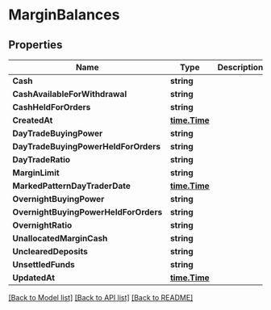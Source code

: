 # MarginBalances

## Properties

Name | Type | Description | Notes
------------ | ------------- | ------------- | -------------
**Cash** | **string** |  | [optional] 
**CashAvailableForWithdrawal** | **string** |  | [optional] 
**CashHeldForOrders** | **string** |  | [optional] 
**CreatedAt** | [**time.Time**](time.Time.md) |  | [optional] 
**DayTradeBuyingPower** | **string** |  | [optional] 
**DayTradeBuyingPowerHeldForOrders** | **string** |  | [optional] 
**DayTradeRatio** | **string** |  | [optional] 
**MarginLimit** | **string** |  | [optional] 
**MarkedPatternDayTraderDate** | [**time.Time**](time.Time.md) |  | [optional] 
**OvernightBuyingPower** | **string** |  | [optional] 
**OvernightBuyingPowerHeldForOrders** | **string** |  | [optional] 
**OvernightRatio** | **string** |  | [optional] 
**UnallocatedMarginCash** | **string** |  | [optional] 
**UnclearedDeposits** | **string** |  | [optional] 
**UnsettledFunds** | **string** |  | [optional] 
**UpdatedAt** | [**time.Time**](time.Time.md) |  | [optional] 

[[Back to Model list]](../README.md#documentation-for-models) [[Back to API list]](../README.md#documentation-for-api-endpoints) [[Back to README]](../README.md)


